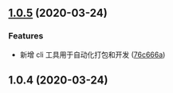 ## [1.0.5](https://github.com/BobiY/whistle-webpack/compare/v1.0.4...v1.0.5) (2020-03-24)


### Features

* 新增 cli 工具用于自动化打包和开发 ([76c666a](https://github.com/BobiY/whistle-webpack/commit/76c666af74a49c1d09b7960929b2d67ad37cbc70))



## 1.0.4 (2020-03-24)



